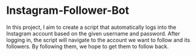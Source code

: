 # Instagram-Follower-Bot
In this project, I aim to create a script that automatically logs into the Instagram account based on the given username and password. After logging in, the script will navigate to the account we want to follow and its followers. By following them, we hope to get them to follow back. 
